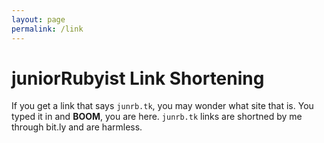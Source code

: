```yaml
---
layout: page
permalink: /link
---
```


# juniorRubyist Link Shortening

If you get a link that says `junrb.tk`, you may wonder what site that is. You typed it in and __BOOM__, you are here. `junrb.tk` links are shortned by me through bit.ly and are harmless.
